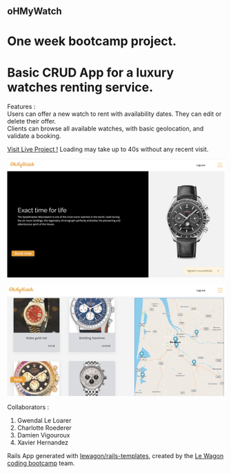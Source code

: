 ## oHMyWatch

# One week bootcamp project.
# Basic CRUD App for a luxury watches renting service.

Features : <br/>
Users can offer a new watch to rent with availability dates. They can edit or delete their offer. <br/>
Clients can browse all available watches, with basic geolocation, and validate a booking.

[Visit Live Project !](https://mywatchesrent.herokuapp.com/)
Loading may take up to 40s without any recent visit.

![Logged-in Page](https://raw.githubusercontent.com/DamoVigo/ohmywatch/master/app/assets/images/watch1_screenshot.png)

![Watches#show](https://raw.githubusercontent.com/DamoVigo/ohmywatch/master/app/assets/images/watch2_screenshot.png)

Collaborators :
 1. Gwendal Le Loarer
 2. Charlotte Roederer
 3. Damien Vigouroux
 4. Xavier Hernandez

Rails App generated with [lewagon/rails-templates](https://github.com/lewagon/rails-templates), created by the [Le Wagon coding bootcamp](https://www.lewagon.com) team.
